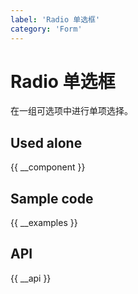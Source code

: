 ```yaml
---
label: 'Radio 单选框'
category: 'Form'
---
```


# Radio 单选框

在一组可选项中进行单项选择。

## Used alone

{{ __component }}

## Sample code

{{ __examples }}

## API

{{ __api }}
